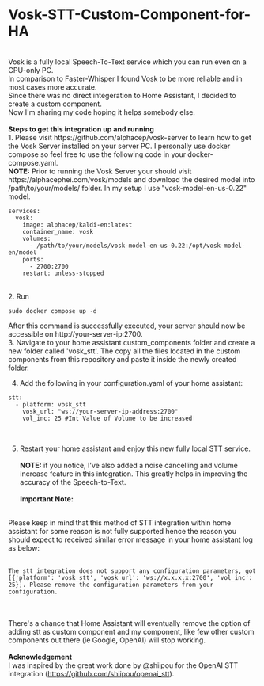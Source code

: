 # Vosk-STT-Custom-Component-for-HA
<br/>
Vosk is a fully local Speech-To-Text service which you can run even on a CPU-only PC.
<br/>
In comparison to Faster-Whisper I found Vosk to be more reliable and in most cases more accurate.<br/>
Since there was no direct integeration to Home Assistant, I decided to create a custom component.<br/>
Now I'm sharing my code hoping it helps somebody else.
<br/>
<br/>
<b>Steps to get this integration up and running</b> <br/>
1. Please visit https://github.com/alphacep/vosk-server to learn how to get the Vosk Server installed on your server PC. I personally use docker compose so feel free to use the following code in your docker-compose.yaml.
   <br/><b>NOTE:</b> Prior to running the Vosk Server your should visit https://alphacephei.com/vosk/models and download the desired model into /path/to/your/models/ folder. In my setup I use "vosk-model-en-us-0.22" model.<br/>
   
```
services:
  vosk:
    image: alphacep/kaldi-en:latest
    container_name: vosk
    volumes:
      - /path/to/your/models/vosk-model-en-us-0.22:/opt/vosk-model-en/model  
    ports:
      - 2700:2700
    restart: unless-stopped
```

<br/>
2. Run 

```
sudo docker compose up -d 
```

After this command is successfully executed, your server should now be accessible on http://your-server-ip:2700.<br/>
3. Navigate to your home assistant custom_components folder and create a new folder called 'vosk_stt'. The copy all the files located in the custom components from this repository and paste it inside the newly created folder.<br/>

4. Add the following in your configuration.yaml of your home assistant:<br/>
```
stt:
  - platform: vosk_stt
    vosk_url: "ws://your-server-ip-address:2700"
    vol_inc: 25 #Int Value of Volume to be increased
```
<br/>

5. Restart your home assistant and enjoy this new fully local STT service.
<br/><br/>
<b>NOTE:</b> if you notice, I've also added a noise cancelling and volume increase feature in this integration. This greatly helps in improving the accuracy of the Speech-to-Text.
<br/><br/>
<b>Important Note:</b>
<br/>
Please keep in mind that this method of STT integration within home assistant for some reason is not fully supported hence the reason you should expect to received similar error message in your home assistant log as below:
<br/><br/>

```
The stt integration does not support any configuration parameters, got [{'platform': 'vosk_stt', 'vosk_url': 'ws://x.x.x.x:2700', 'vol_inc': 25}]. Please remove the configuration parameters from your configuration.
```

<br/><br/>
There's a chance that Home Assistant will eventually remove the option of adding stt as custom component and my component, like few other custom components out there (ie Google, OpenAI) will stop working.
<br/><br/>
<b>Acknowledgement</b>
<br/>
I was inspired by the great work done by @shiipou for the OpenAI STT integration (https://github.com/shiipou/openai_stt).
